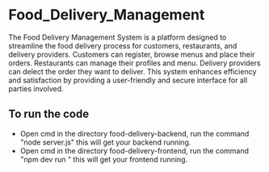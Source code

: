 # Food_Delivery_Management

The Food Delivery Management System is a platform designed to streamline the food delivery process for customers, restaurants, and delivery providers. Customers can register, browse menus and place their orders. Restaurants can manage their profiles and menu. Delivery providers can delect the order they want to deliver. This system enhances efficiency and satisfaction by providing a user-friendly and secure interface for all parties involved.

## To run the code

- Open cmd in the directory food-delivery-backend, run the command "node server.js" this will get your backend running.
- Open cmd in the directory food-delivery-frontend, run the command "npm dev run " this will get your frontend running.

